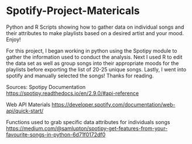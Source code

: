 # Spotify-Project-Matericals
Python and R Scripts showing how to gather data on individual songs and their 
                  attributes to make playlists based on a desired artist and your mood. Enjoy!

For this project, I began working in python using the Spotipy module to gather the information used to conduct the analysis.
Next I used R to edit the data set as well as group songs into their appropriate moods for the playlists before exporting the list of 20-25
                  unique songs.
Lastly, I went into spotify and manually selected the songs!
Thanks for reading.

Sources: 
Spotipy Documentation
https://spotipy.readthedocs.io/en/2.9.0/#api-reference

Web API Materials
https://developer.spotify.com/documentation/web-api/quick-start/

Functions used to grab specific data attributes for individuals songs
https://medium.com/@samlupton/spotipy-get-features-from-your-favourite-songs-in-python-6d71f0172df0

